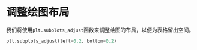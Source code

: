 # 调整绘图布局

我们将使用`plt.subplots_adjust`函数来调整绘图的布局，以便为表格留出空间。

```python
plt.subplots_adjust(left=0.2, bottom=0.2)
```
